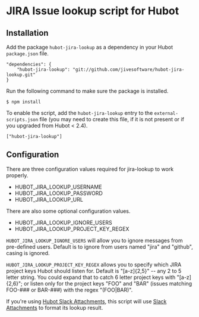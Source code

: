 # JIRA Issue lookup script for Hubot

## Installation

Add the package `hubot-jira-lookup` as a dependency in your Hubot `package.json` file.

	"dependencies": {
		"hubot-jira-lookup": "git://github.com/jivesoftware/hubot-jira-lookup.git"
	}

Run the following command to make sure the package is installed.

	$ npm install

To enable the script, add the `hubot-jira-lookup` entry to the `external-scripts.json` file (you may need to create this file, if it is not present or if you upgraded from Hubot < 2.4).

	["hubot-jira-lookup"]

## Configuration

There are three configuration values required for jira-lookup to work properly.

* HUBOT_JIRA_LOOKUP_USERNAME
* HUBOT_JIRA_LOOKUP_PASSWORD
* HUBOT_JIRA_LOOKUP_URL

There are also some optional configuration values.

* HUBOT_JIRA_LOOKUP_IGNORE_USERS
* HUBOT_JIRA_LOOKUP_PROJECT_KEY_REGEX

`HUBOT_JIRA_LOOKUP_IGNORE_USERS` will allow you to ignore messages from pre-defined users. Default is to ignore from users named "jira" and "github", casing is ignored.

`HUBOT_JIRA_LOOKUP_PROJECT_KEY_REGEX` allows you to specify which JIRA project keys Hubot should listen for.  Default is "[a-z]{2,5}" -- any 2 to 5 letter string.  You could expand that to catch 6 letter project keys with "[a-z]{2,6}"; or listen only for the project keys "FOO" and "BAR" (issues matching FOO-### or BAR-###) with the regex "(FOO|BAR)".

If you're using [Hubot Slack Attachments](inkel/hubot-slack-attachment), this script will use [Slack Attachments](https://api.slack.com/docs/attachments) to format its lookup result.
